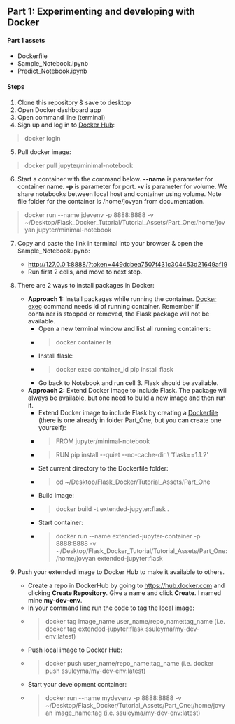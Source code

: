 ## Part 1: Experimenting and developing with Docker
#### Part 1 assets
- Dockerfile
- Sample_Notebook.ipynb
- Predict_Notebook.ipynb
#### Steps
1. Clone this repository & save to desktop
2. Open Docker dashboard app
3. Open command line (terminal)
4. Sign up and log in to [Docker Hub](https://hub.docker.com/repositories): 
> docker login
5. Pull docker image:
> docker pull jupyter/minimal-notebook
6. Start a container with the command below. <b>--name</b> is parameter for container name. <b>-p</b> is parameter for port. <b>-v</b> is parameter for volume. We share notebooks between local host and container using volume. Note file folder for the container is /home/jovyan from documentation.
> docker run --name jdevenv -p 8888:8888 -v ~/Desktop/Flask_Docker_Tutorial/Tutorial_Assets/Part_One:/home/jovyan jupyter/minimal-notebook

7. Copy and paste the link in terminal into your browser & open the Sample_Notebook.ipynb:
	- http://127.0.0.1:8888/?token=449dcbea7507f431c304453d21649af19
	- Run first 2 cells, and move to next step.
8. There are 2 ways to install packages in Docker:
	- <b>Approach 1:</b> Install packages while running the container. [Docker exec](https://docs.docker.com/engine/reference/commandline/exec/) command needs id of running container. Remember if container is stopped or removed, the Flask package will not be available.
		- Open a new terminal window and list all running containers: 
		- > docker container ls
		- Install flask: 
		- > docker exec container_id pip install flask
		- Go back to Notebook and run cell 3. Flask should be available.
	- <b>Approach 2:</b> Extend Docker image to include Flask. The package will always be available, but one need to build a new image and then run it.
		- Extend Docker image to include Flask by creating a [Dockerfile](https://github.com/jupyter/docker-stacks/blob/master/scipy-notebook/Dockerfile) (there is one already in folder Part_One, but you can create one yourself):
		- > FROM jupyter/minimal-notebook
		- > RUN pip install --quiet --no-cache-dir \ 'flask==1.1.2'
		- Set current directory to the Dockerfile folder:
		- > cd ~/Desktop/Flask_Docker/Tutorial_Assets/Part_One
		- Build image: 
		- > docker build -t extended-jupyter:flask .
		- Start container: 
		- > docker run --name extended-jupyter-container -p 8888:8888 -v ~/Desktop/Flask_Docker_Tutorial/Tutorial_Assets/Part_One:/home/jovyan extended-jupyter:flask

9. Push your extended image to Docker Hub to make it available to others. 
	- Create a repo in DockerHub by going to https://hub.docker.com and clicking <b>Create Repository</b>. Give a name and click <b>Create</b>. I named mine <b>my-dev-env</b>.
	- In your command line run the code to tag the local image: 
	- > docker tag image_name user_name/repo_name:tag_name (i.e. docker tag extended-jupyter:flask ssuleyma/my-dev-env:latest)
	- Push local image to Docker Hub: 
	- > docker push user_name/repo_name:tag_name (i.e. docker push ssuleyma/my-dev-env:latest)
	- Start your development container: 
	- > docker run --name mydevenv -p 8888:8888 -v ~/Desktop/Flask_Docker/Tutorial_Assets/Part_One:/home/jovyan image_name:tag (i.e. ssuleyma/my-dev-env:latest)

